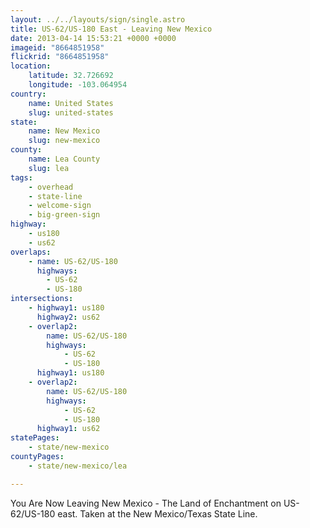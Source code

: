 ```yaml
---
layout: ../../layouts/sign/single.astro
title: US-62/US-180 East - Leaving New Mexico
date: 2013-04-14 15:53:21 +0000 +0000
imageid: "8664851958"
flickrid: "8664851958"
location:
    latitude: 32.726692
    longitude: -103.064954
country:
    name: United States
    slug: united-states
state:
    name: New Mexico
    slug: new-mexico
county:
    name: Lea County
    slug: lea
tags:
    - overhead
    - state-line
    - welcome-sign
    - big-green-sign
highway:
    - us180
    - us62
overlaps:
    - name: US-62/US-180
      highways:
        - US-62
        - US-180
intersections:
    - highway1: us180
      highway2: us62
    - overlap2:
        name: US-62/US-180
        highways:
            - US-62
            - US-180
      highway1: us180
    - overlap2:
        name: US-62/US-180
        highways:
            - US-62
            - US-180
      highway1: us62
statePages:
    - state/new-mexico
countyPages:
    - state/new-mexico/lea

---
```

You Are Now Leaving New Mexico - The Land of Enchantment on US-62/US-180 east.  Taken at the New Mexico/Texas State Line.